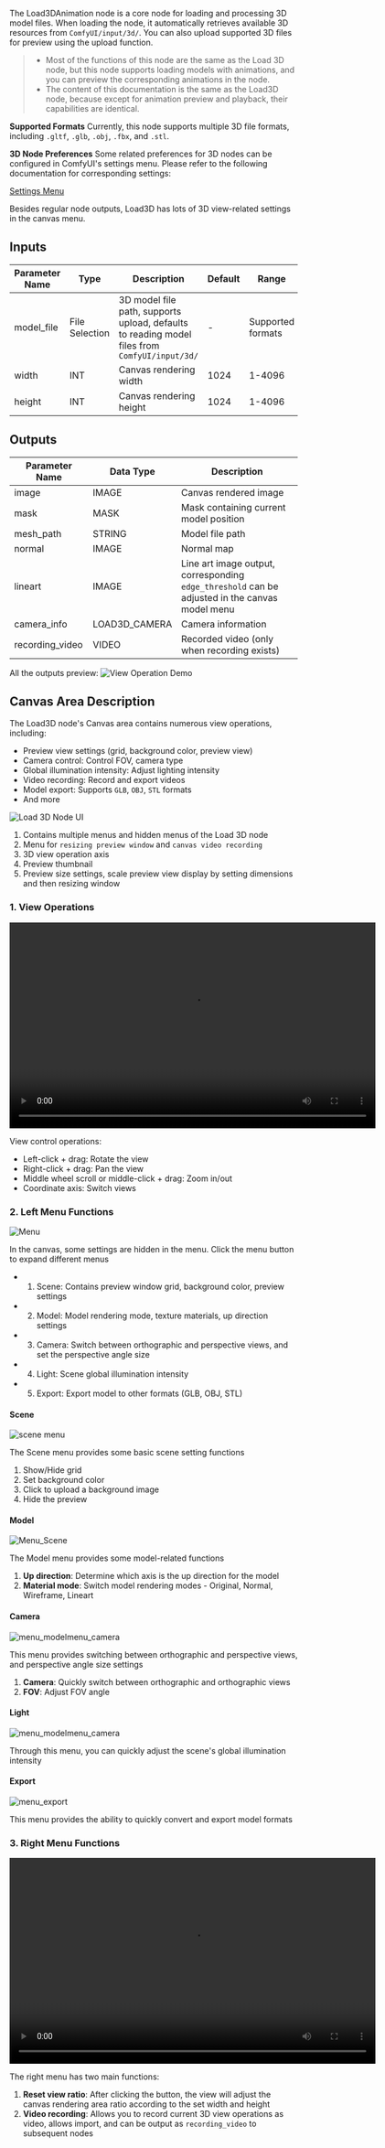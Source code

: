 The Load3DAnimation node is a core node for loading and processing 3D model files. When loading the node, it automatically retrieves available 3D resources from `ComfyUI/input/3d/`. You can also upload supported 3D files for preview using the upload function.

> - Most of the functions of this node are the same as the Load 3D node, but this node supports loading models with animations, and you can preview the corresponding animations in the node.
> - The content of this documentation is the same as the Load3D node, because except for animation preview and playback, their capabilities are identical.


**Supported Formats**
Currently, this node supports multiple 3D file formats, including `.gltf`, `.glb`, `.obj`, `.fbx`, and `.stl`.

**3D Node Preferences**
Some related preferences for 3D nodes can be configured in ComfyUI's settings menu. Please refer to the following documentation for corresponding settings:

[Settings Menu](https://docs.comfy.org/interface/settings/3d)

Besides regular node outputs, Load3D has lots of 3D view-related settings in the canvas menu.

## Inputs

| Parameter Name | Type     | Description                     | Default | Range        |
|---------------|----------|---------------------------------|---------|--------------|
| model_file    | File Selection | 3D model file path, supports upload, defaults to reading model files from `ComfyUI/input/3d/` | - | Supported formats |
| width         | INT      | Canvas rendering width          | 1024    | 1-4096      |
| height        | INT      | Canvas rendering height         | 1024    | 1-4096      |

## Outputs

| Parameter Name   | Data Type      | Description                        |
|-----------------|----------------|------------------------------------|
| image           | IMAGE          | Canvas rendered image              |
| mask            | MASK           | Mask containing current model position |
| mesh_path       | STRING         | Model file path                   |
| normal          | IMAGE          | Normal map                         |
| lineart         | IMAGE          | Line art image output, corresponding `edge_threshold` can be adjusted in the canvas model menu |
| camera_info     | LOAD3D_CAMERA  | Camera information                 |
| recording_video | VIDEO          | Recorded video (only when recording exists) |

All the outputs preview:
![View Operation Demo](../Load3D/asset/load3d_outputs.webp)

## Canvas Area Description

The Load3D node's Canvas area contains numerous view operations, including:

- Preview view settings (grid, background color, preview view)
- Camera control: Control FOV, camera type
- Global illumination intensity: Adjust lighting intensity
- Video recording: Record and export videos
- Model export: Supports `GLB`, `OBJ`, `STL` formats
- And more

![Load 3D Node UI](../Load3D/asset/load3d_ui.jpg)

1. Contains multiple menus and hidden menus of the Load 3D node
2. Menu for `resizing preview window` and `canvas video recording`
3. 3D view operation axis
4. Preview thumbnail
5. Preview size settings, scale preview view display by setting dimensions and then resizing window

### 1. View Operations

<video controls width="640" height="360">
  <source src="../Load3D/asset/view_operations.mp4" type="video/mp4">
  Your browser does not support video playback.
</video>

View control operations:

- Left-click + drag: Rotate the view
- Right-click + drag: Pan the view
- Middle wheel scroll or middle-click + drag: Zoom in/out
- Coordinate axis: Switch views

### 2. Left Menu Functions

![Menu](../Load3D/asset/menu.webp)

In the canvas, some settings are hidden in the menu. Click the menu button to expand different menus

- 1. Scene: Contains preview window grid, background color, preview settings
- 2. Model: Model rendering mode, texture materials, up direction settings
- 3. Camera: Switch between orthographic and perspective views, and set the perspective angle size
- 4. Light: Scene global illumination intensity
- 5. Export: Export model to other formats (GLB, OBJ, STL)

#### Scene

![scene menu](../Load3D/asset/menu_scene.webp)

The Scene menu provides some basic scene setting functions

1. Show/Hide grid
2. Set background color
3. Click to upload a background image
4. Hide the preview

#### Model

![Menu_Scene](../Load3D/asset/menu_model.webp)

The Model menu provides some model-related functions

1. **Up direction**: Determine which axis is the up direction for the model
2. **Material mode**: Switch model rendering modes - Original, Normal, Wireframe, Lineart

#### Camera

![menu_modelmenu_camera](../Load3D/asset/menu_camera.webp)

This menu provides switching between orthographic and perspective views, and perspective angle size settings

1. **Camera**: Quickly switch between orthographic and orthographic views
2. **FOV**: Adjust FOV angle

#### Light

![menu_modelmenu_camera](../Load3D/asset/menu_light.webp)

Through this menu, you can quickly adjust the scene's global illumination intensity

#### Export

![menu_export](../Load3D/asset/menu_export.webp)

This menu provides the ability to quickly convert and export model formats

### 3. Right Menu Functions

<video controls width="640" height="360">
  <source src="../Load3D/asset/recording.mp4" type="video/mp4">
  Your browser does not support video playback.
</video>

The right menu has two main functions:

1. **Reset view ratio**: After clicking the button, the view will adjust the canvas rendering area ratio according to the set width and height
2. **Video recording**: Allows you to record current 3D view operations as video, allows import, and can be output as `recording_video` to subsequent nodes
